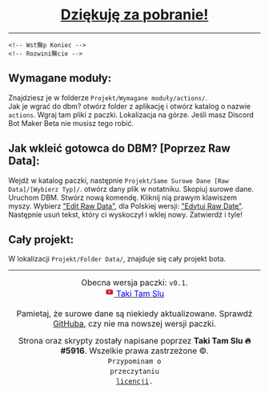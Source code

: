<!DOCTYPE HTML>
<html lang="pl">
<head>
	<title>Poradnik DBM - Odcinek 2</title>
	<meta http-equiv="X-UA-Compatible" content="IE=edge" />
	<!-- By Taki Tam Slu 🔥#5916 -->
</head>
<body>
	<!-- Wstęp -->

<center>
		<h1>
			<u>
				Dziękuję za pobranie!
			</u>
		</h1>
	</center>
	<hr />

	<!-- Wst臋p Koniec -->
	<!-- Rozwini臋cie -->

<h2>
		Wymagane moduły:
	</h2>
	Znajdziesz je w folderze <code>Projekt/Wymagane moduły/actions/</code>.<br />
	Jak je wgrać do dbm? otwórz folder z aplikację i otwórz  katalog o nazwie <code>actions</code>. Wgraj tam pliki z paczki. Lokalizacja na górze. Jeśli masz Discord Bot Maker Beta nie musisz tego robić.
	<br />

<h2>
		Jak wkleić gotowca do DBM? [Poprzez Raw Data]:
	</h2>
	Wejdź w katalog paczki, następnie <code>Projekt/Same Surowe Dane [Raw Data]/[Wybierz Typ]/</code>. otwórz dany plik w notatniku. Skopiuj surowe dane. Uruchom DBM. Stwórz nową komendę. Kliknij nią prawym klawiszem myszy. Wybierz <u>"Edit Raw Data"</u>, dla Polskiej wersji: <u>"Edytuj Raw Datę"</u>. Następnie usuń tekst, który ci wyskoczył i wklej nowy. Zatwierdź i tyle!
	<br />

<h2>
		Cały projekt:
	</h2>
	W lokalizacji <code>Projekt/Folder Data/</code>, znajduje się cały projekt bota.
	<hr />

<!-- Stopka, Licencja -->
<center>
		<font size="3px">
			Obecna wersja paczki: <code>v0.1</code>.<br />
			<a
				href="https://www.youtube.com/c/TakiTamSlu"
				target="_blank" 
				title="Taki Tam Slu - YouTube"
				>
					<img 
					src="Pliki (Czytaj Mnie!)/yt-logo.PNG" 
					height="18px"
					/> 
						<font color="blue">
						Taki Tam Slu
						</font>
			</a> 
			<br />
			<br />
			Pamietaj, że surowe dane są niekiedy aktualizowane. Sprawdź <a href="https://github.com/TakiTamSlu/Poradnik.DBM1.Jak-zrobic-wiadomosc-ladowujaca" target="_blank" title="GitHub">GitHuba</a>, czy nie ma nowszej wersji paczki.<br />

Strona oraz skrypty zostały napisane poprzez <b>Taki Tam Slu 🔥#5916</b>. Wszelkie prawa zastrzeżone &copy;.<br />
			<code>Przypominam o przeczytaniu <a href="Licencja (License).html" title="Następna strona. Tyczy ona licencji.">licencji</a>.</code>
		</font>
	</center>
</body>
</html>
